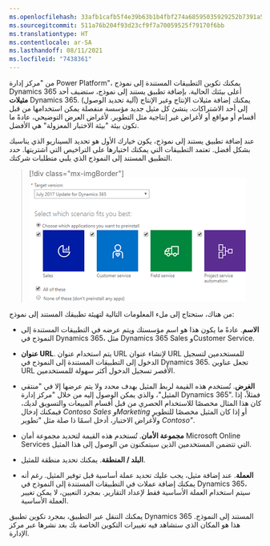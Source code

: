 ```yaml
---
ms.openlocfilehash: 33afb1cafb5f4e39b63b1b4fbf274a68595035929252b7391a5038c470599744
ms.sourcegitcommit: 511a76b204f93d23cf9f7a70059525f79170f6bb
ms.translationtype: HT
ms.contentlocale: ar-SA
ms.lasthandoff: 08/11/2021
ms.locfileid: "7438361"
---
```

من "مركز إدارة Power Platform"، يمكنك تكوين التطبيقات المستندة إلى نموذج Dynamics 365 أعلى بيئتك الحالية. بإضافة تطبيق يستند إلى نموذج، ستضيف أحد **مثيلات** Dynamics 365. يمكنك إضافة مثيلات الإنتاج وغير الإنتاج (آلية تحديد الوصول) إلى أحد الاشتراكات. ينشئ كل مثيل جديد مؤسسة منفصلة يمكن استخدامها من قبل أقسام أو مواقع أو لأغراض غير إنتاجية مثل التطوير. لأغراض العرض التوضيحي، عادةً ما تكون بيئة "بيئة الاختبار المعزولة" هي الأفضل.

عند إضافة تطبيق يستند إلى نموذج، يكون خيارك الأول هو تحديد السيناريو الذي يناسبك بشكل أفضل. تعتمد التطبيقات التي يمكنك اختيارها على التراخيص التي اشتريتها.
حدد التطبيق المستند إلى النموذج الذي يلبي متطلبات شركتك.

> [!div class="mx-imgBorder"]
> ![حدد التطبيق الذي تريد تثبيته](../media/m1-choose-scenario.png)

من هناك، ستحتاج إلى ملء المعلومات التالية لتهيئة تطبيقك المستند إلى نموذج:

-   **الاسم**. عادةً ما يكون هذا هو اسم مؤسستك ويتم عرضه في التطبيقات المستندة إلى النموذج في Dynamics 365، مثل Dynamics 365 Sales وCustomer Service.

-   **عنوان URL**. يتم استخدام عنوان URL لإنشاء عنوان URL للمستخدمين لتسجيل الدخول إلى التطبيقات المستندة إلى النموذج في Dynamics 365. تجعل عناوين URL الأقصر تسجيل الدخول أكثر سهولة للمستخدمين.

-   **الغرض**. تُستخدم هذه القيمة لربط المثيل بهدف محدد ولا يتم عرضها إلا في "منتقي المثيل"، والذي يمكن الوصول إليه من خلال "مركز إدارة Dynamics 365". فمثلاً، إذا كان هذا المثال مخصصًا للاستخدام الحصري من قبل أقسام المبيعات والتسويق لديك، فيمكنك إدخال *Contoso Sales وMarketing* أو إذا كان المثيل مخصصًا للتطوير ولأغراض الاختبار، أدخل اسمًا ذا صلة مثل "تطوير *Contoso"*.

-   **مجموعة الأمان**. تُستخدم هذه القيمة لتحديد مجموعة أمان Microsoft Online Services التي تتضمن المستخدمين الذين سيتمكنون من الوصول إلى هذا المثيل.

-   **البلد / المنطقة**. يمكنك تحديد منطقة للمثيل.

-   **العملة**. عند إضافة مثيل، يجب عليك تحديد عملة أساسية قبل توفير المثيل. رغم أنه يمكنك إضافة عملات في التطبيقات المستندة إلى النموذج في Dynamics 365، سيتم استخدام العملة الأساسية فقط لإعداد التقارير. بمجرد التعيين، لا يمكن تغيير العملة الأساسية.

يمكنك التنقل عبر التطبيق، بمجرد تكوين تطبيق Dynamics 365 المستند إلى النموذج. هذا هو المكان الذي ستشاهد فيه تغييرات التكوين الخاصة بك بعد نشرها عبر مركز الإدارة.

